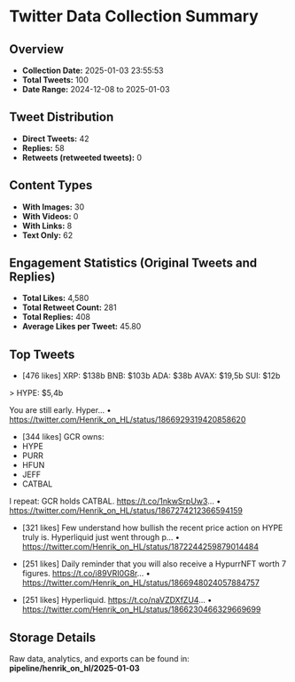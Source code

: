 # Twitter Data Collection Summary

## Overview
- **Collection Date:** 2025-01-03 23:55:53
- **Total Tweets:** 100
- **Date Range:** 2024-12-08 to 2025-01-03

## Tweet Distribution
- **Direct Tweets:** 42
- **Replies:** 58
- **Retweets (retweeted tweets):** 0

## Content Types
- **With Images:** 30
- **With Videos:** 0
- **With Links:** 8
- **Text Only:** 62

## Engagement Statistics (Original Tweets and Replies)
- **Total Likes:** 4,580
- **Total Retweet Count:** 281
- **Total Replies:** 408
- **Average Likes per Tweet:** 45.80

## Top Tweets
- [476 likes] XRP: $138b
BNB: $103b
ADA: $38b
AVAX: $19,5b
SUI: $12b

&gt; HYPE: $5,4b

You are still early. Hyper...
  • https://twitter.com/Henrik_on_HL/status/1866929319420858620

- [344 likes] GCR owns:
- HYPE
- PURR
- HFUN
- JEFF
- CATBAL

I repeat: GCR holds CATBAL. https://t.co/1nkwSrpUw3...
  • https://twitter.com/Henrik_on_HL/status/1867274212366594159

- [321 likes] Few understand how bullish the recent price action on HYPE truly is. Hyperliquid just went through p...
  • https://twitter.com/Henrik_on_HL/status/1872244259879014484

- [251 likes] Daily reminder that you will also receive a HypurrNFT worth 7 figures. https://t.co/i89VRI0G8r...
  • https://twitter.com/Henrik_on_HL/status/1866948024057884757

- [251 likes] Hyperliquid. https://t.co/naVZDXfZU4...
  • https://twitter.com/Henrik_on_HL/status/1866230466329669699

## Storage Details
Raw data, analytics, and exports can be found in:
**pipeline/henrik_on_hl/2025-01-03**
